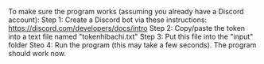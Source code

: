 To make sure the program works (assuming you already have a Discord account):
Step 1: Create a Discord bot via these instructions: https://discord.com/developers/docs/intro
Step 2: Copy/paste the token into a text file named "tokenhibachi.txt"
Step 3: Put this file into the "input" folder
Steo 4: Run the program (this may take a few seconds). The program should work now. 
